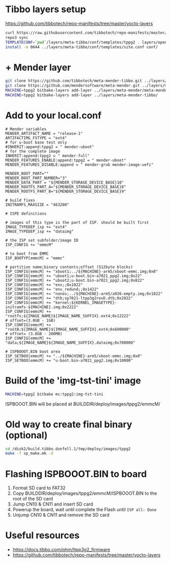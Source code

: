 # Tibbo layers setup
https://github.com/tibbotech/repo-manifests/tree/master/yocto-layers
```bash
curl https://raw.githubusercontent.com/tibbotech/repo-manifests/master/clone.sh > ./clone.sh && chmod 0755 ./clone.sh && ./clone.sh
repo3 sync
TEMPLATECONF=`pwd`/layers/meta-tibbo/conf/templates/tppg2 . layers/openembedded-core/oe-init-build-env ./build.tppg2
install -m 0644 ../layers/meta-tibbo/conf/templates/site.conf conf/
```

# + Mender layer
```bash
git clone https://github.com/tibbotech/meta-mender-tibbo.git ../layers/meta-mender-tibbo
git clone https://github.com/mendersoftware/meta-mender.git ../layers/meta-mender -b dunfell
MACHINE=tppg2 bitbake-layers add-layer ../layers/meta-mender/meta-mender-core/
MACHINE=tppg2 bitbake-layers add-layer ../layers/meta-mender-tibbo/
```

# Add to your local.conf
```
# Mender variables
MENDER_ARTIFACT_NAME = "release-1"
ARTIFACTIMG_FSTYPE = "ext4"
# for u-boot base test only
#INHERIT:append:tppg2 = " mender-uboot"
# for the complete image
INHERIT:append:tppg2 = " mender-full"
MENDER_FEATURES_ENABLE:append:tppg2 = " mender-uboot"
MENDER_FEATURES_DISABLE:append = " mender-grub mender-image-uefi"

MENDER_BOOT_PART=""
MENDER_BOOT_PART_NUMBER="3"
MENDER_DATA_PART = "${MENDER_STORAGE_DEVICE_BASE}10"
MENDER_ROOTFS_PART_A="${MENDER_STORAGE_DEVICE_BASE}8"
MENDER_ROOTFS_PART_B="${MENDER_STORAGE_DEVICE_BASE}9"

# build fixes
INITRAMFS_MAXSIZE = "463200"

# ISPE definitions

# images of this type is the part of ISP. should be built first
IMAGE_TYPEDEP_isp += "ext4"
IMAGE_TYPEDEP_isp += "dataimg"

# the ISP set subfolder/image ID
ISP_CONFIG += "emmcM"

# to boot from EMMC
ISP_BOOTYP[emmcM] = "emmc"

# partition name;binary contents;offset (512byte blocks)
ISP_CONFIG[emmcM] += "xboot1;../${MACHINE}-arm5/xboot-emmc.img;0x0"
ISP_CONFIG[emmcM] += "uboot1;u-boot.bin-a7021_ppg2.img;0x22"
ISP_CONFIG[emmcM] += "uboot2;u-boot.bin-a7021_ppg2.img;0x822"
ISP_CONFIG[emmcM] += "env;;0x1022"
ISP_CONFIG[emmcM] += "env_redund;;0x1422"
ISP_CONFIG[emmcM] += "nonos;../${MACHINE}-arm5/a926-empty.img;0x1822"
ISP_CONFIG[emmcM] += "dtb;sp7021-ltpp3g2revD.dtb;0x2022"
ISP_CONFIG[emmcM] += "kernel;${KERNEL_IMAGETYPE}-initramfs-${MACHINE}.img;0x2222"
ISP_CONFIG[emmcM] += "rootfs;${IMAGE_NAME}${IMAGE_NAME_SUFFIX}.ext4;0x12222"
# offset=(3.8GB - 1GB)
ISP_CONFIG[emmcM] += "rootB;${IMAGE_NAME}${IMAGE_NAME_SUFFIX}.ext4;0x600000"
# offset= (3.8GB - 200MB)
ISP_CONFIG[emmcM] += "data;${IMAGE_NAME}${IMAGE_NAME_SUFFIX}.dataimg;0x700000"

# ISPBOOOT.BIN boot area
ISP_SETBOO[emmcM] += "../${MACHINE}-arm5/xboot-emmc.img;0x0"
ISP_SETBOO[emmcM] += "u-boot.bin-a7021_ppg2.img;0x10000"
```

# Build of the 'img-tst-tini' image
```bash
MACHINE=tppg2 bitbake mc:tppg2:img-tst-tini
```
ISPBOOOT.BIN will be placed at BUILDDIR/deploy/images/tppg2/emmcM/

# Old way to create final binary (optional)
```bash
cd /disk2/build.tibbo.dunfell.1/tmp/deploy/images/tppg2
make -f sp_make.mk -d
```

# Flashing ISPBOOOT.BIN to board
1. Format SD card to FAT32
2. Copy BUILDDIR/deploy/images/tppg2/emmcM/ISPBOOOT.BIN to the root of the SD card
3. Jump CN10 & CN11 and insert SD card
4. Powerup the board, wait until complete the Flash until `ISP all: Done`
5. Unjump CN10 & CN11 and remove the SD card

# Useful resources
- https://docs.tibbo.com/phm/ltpp3g2_firmware
- https://github.com/tibbotech/repo-manifests/tree/master/yocto-layers
